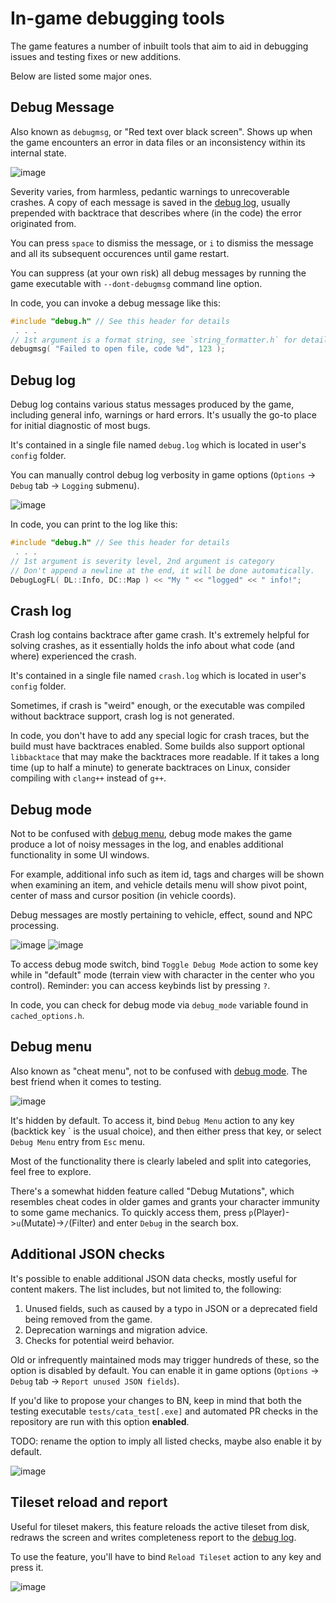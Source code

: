 # In-game debugging tools

The game features a number of inbuilt tools that aim to aid in debugging issues and testing fixes or
new additions.

Below are listed some major ones.

## Debug Message

Also known as `debugmsg`, or "Red text over black screen". Shows up when the game encounters an
error in data files or an inconsistency within its internal state.

![image](https://user-images.githubusercontent.com/60584843/192118702-a214bdeb-6376-463d-88cd-2e17b89c4eeb.png)

Severity varies, from harmless, pedantic warnings to unrecoverable crashes. A copy of each message
is saved in the [debug log](#debug-log), usually prepended with backtrace that describes where (in
the code) the error originated from.

You can press `space` to dismiss the message, or `i` to dismiss the message and all its subsequent
occurences until game restart.

You can suppress (at your own risk) all debug messages by running the game executable with
`--dont-debugmsg` command line option.

In code, you can invoke a debug message like this:

```cpp
#include "debug.h" // See this header for details
 . . .
// 1st argument is a format string, see `string_formatter.h` for details
debugmsg( "Failed to open file, code %d", 123 );
```

## Debug log

Debug log contains various status messages produced by the game, including general info, warnings or
hard errors. It's usually the go-to place for initial diagnostic of most bugs.

It's contained in a single file named `debug.log` which is located in user's `config` folder.

You can manually control debug log verbosity in game options (`Options` -> `Debug` tab -> `Logging`
submenu).

![image](https://user-images.githubusercontent.com/60584843/192119510-adeb2df9-6698-452d-b68a-d329c3a71024.png)

In code, you can print to the log like this:

```cpp
#include "debug.h" // See this header for details
 . . .
// 1st argument is severity level, 2nd argument is category
// Don't append a newline at the end, it will be done automatically.
DebugLogFL( DL::Info, DC::Map ) << "My " << "logged" << " info!";
```

## Crash log

Crash log contains backtrace after game crash. It's extremely helpful for solving crashes, as it
essentially holds the info about what code (and where) experienced the crash.

It's contained in a single file named `crash.log` which is located in user's `config` folder.

Sometimes, if crash is "weird" enough, or the executable was compiled without backtrace support,
crash log is not generated.

In code, you don't have to add any special logic for crash traces, but the build must have
backtraces enabled. Some builds also support optional `libbacktace` that may make the backtraces
more readable. If it takes a long time (up to half a minute) to generate backtraces on Linux,
consider compiling with `clang++` instead of `g++`.

## Debug mode

Not to be confused with [debug menu](#debug-menu), debug mode makes the game produce a lot of noisy
messages in the log, and enables additional functionality in some UI windows.

For example, additional info such as item id, tags and charges will be shown when examining an item,
and vehicle details menu will show pivot point, center of mass and cursor position (in vehicle
coords).

Debug messages are mostly pertaining to vehicle, effect, sound and NPC processing.

![image](https://user-images.githubusercontent.com/60584843/192119060-c8257774-dcc5-4826-af1b-bc59898cdc7f.png)
![image](https://user-images.githubusercontent.com/60584843/192119544-84bb03c7-8a01-4c7d-9024-b8a540f337dc.png)

To access debug mode switch, bind `Toggle Debug Mode` action to some key while in "default" mode
(terrain view with character in the center who you control). Reminder: you can access keybinds list
by pressing `?`.

In code, you can check for debug mode via `debug_mode` variable found in `cached_options.h`.

## Debug menu

Also known as "cheat menu", not to be confused with [debug mode](#debug-mode). The best friend when
it comes to testing.

![image](https://user-images.githubusercontent.com/60584843/192119123-5aa81c1d-95c5-43ae-8b62-c2e494ead1a1.png)

It's hidden by default. To access it, bind `Debug Menu` action to any key (backtick key \` is the
usual choice), and then either press that key, or select `Debug Menu` entry from `Esc` menu.

Most of the functionality there is clearly labeled and split into categories, feel free to explore.

There's a somewhat hidden feature called "Debug Mutations", which resembles cheat codes in older
games and grants your character immunity to some game mechanics. To quickly access them, press
`p`(Player)->`u`(Mutate)->`/`(Filter) and enter `Debug` in the search box.

## Additional JSON checks

It's possible to enable additional JSON data checks, mostly useful for content makers. The list
includes, but not limited to, the following:

1. Unused fields, such as caused by a typo in JSON or a deprecated field being removed from the
   game.
2. Deprecation warnings and migration advice.
3. Checks for potential weird behavior.

Old or infrequently maintained mods may trigger hundreds of these, so the option is disabled by
default. You can enable it in game options (`Options` -> `Debug` tab ->
`Report unused JSON fields`).

If you'd like to propose your changes to BN, keep in mind that both the testing executable
`tests/cata_test[.exe]` and automated PR checks in the repository are run with this option
**enabled**.

TODO: rename the option to imply all listed checks, maybe also enable it by default.

![image](https://user-images.githubusercontent.com/60584843/192119882-5c45ed88-2dee-495a-8457-c767dbe2d53d.png)

## Tileset reload and report

Useful for tileset makers, this feature reloads the active tileset from disk, redraws the screen and
writes completeness report to the [debug log](#debug-log).

To use the feature, you'll have to bind `Reload Tileset` action to any key and press it.

![image](https://user-images.githubusercontent.com/60584843/192119479-cba0d733-af66-4ae0-94d9-5af33b13cfe3.png)

